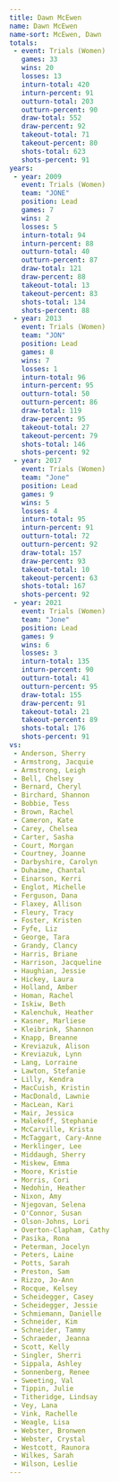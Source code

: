 ```yaml
---
title: Dawn McEwen
name: Dawn McEwen
name-sort: McEwen, Dawn
totals:
 - event: Trials (Women)
   games: 33
   wins: 20
   losses: 13
   inturn-total: 420
   inturn-percent: 91
   outturn-total: 203
   outturn-percent: 90
   draw-total: 552
   draw-percent: 92
   takeout-total: 71
   takeout-percent: 80
   shots-total: 623
   shots-percent: 91
years:
 - year: 2009
   event: Trials (Women)
   team: "JONE"
   position: Lead
   games: 7
   wins: 2
   losses: 5
   inturn-total: 94
   inturn-percent: 88
   outturn-total: 40
   outturn-percent: 87
   draw-total: 121
   draw-percent: 88
   takeout-total: 13
   takeout-percent: 83
   shots-total: 134
   shots-percent: 88
 - year: 2013
   event: Trials (Women)
   team: "JON"
   position: Lead
   games: 8
   wins: 7
   losses: 1
   inturn-total: 96
   inturn-percent: 95
   outturn-total: 50
   outturn-percent: 86
   draw-total: 119
   draw-percent: 95
   takeout-total: 27
   takeout-percent: 79
   shots-total: 146
   shots-percent: 92
 - year: 2017
   event: Trials (Women)
   team: "Jone"
   position: Lead
   games: 9
   wins: 5
   losses: 4
   inturn-total: 95
   inturn-percent: 91
   outturn-total: 72
   outturn-percent: 92
   draw-total: 157
   draw-percent: 93
   takeout-total: 10
   takeout-percent: 63
   shots-total: 167
   shots-percent: 92
 - year: 2021
   event: Trials (Women)
   team: "Jone"
   position: Lead
   games: 9
   wins: 6
   losses: 3
   inturn-total: 135
   inturn-percent: 90
   outturn-total: 41
   outturn-percent: 95
   draw-total: 155
   draw-percent: 91
   takeout-total: 21
   takeout-percent: 89
   shots-total: 176
   shots-percent: 91
vs:
 - Anderson, Sherry
 - Armstrong, Jacquie
 - Armstrong, Leigh
 - Bell, Chelsey
 - Bernard, Cheryl
 - Birchard, Shannon
 - Bobbie, Tess
 - Brown, Rachel
 - Cameron, Kate
 - Carey, Chelsea
 - Carter, Sasha
 - Court, Morgan
 - Courtney, Joanne
 - Darbyshire, Carolyn
 - Duhaime, Chantal
 - Einarson, Kerri
 - Englot, Michelle
 - Ferguson, Dana
 - Flaxey, Allison
 - Fleury, Tracy
 - Foster, Kristen
 - Fyfe, Liz
 - George, Tara
 - Grandy, Clancy
 - Harris, Briane
 - Harrison, Jacqueline
 - Haughian, Jessie
 - Hickey, Laura
 - Holland, Amber
 - Homan, Rachel
 - Iskiw, Beth
 - Kalenchuk, Heather
 - Kasner, Marliese
 - Kleibrink, Shannon
 - Knapp, Breanne
 - Kreviazuk, Alison
 - Kreviazuk, Lynn
 - Lang, Lorraine
 - Lawton, Stefanie
 - Lilly, Kendra
 - MacCuish, Kristin
 - MacDonald, Lawnie
 - MacLean, Kari
 - Mair, Jessica
 - Malekoff, Stephanie
 - McCarville, Krista
 - McTaggart, Cary-Anne
 - Merklinger, Lee
 - Middaugh, Sherry
 - Miskew, Emma
 - Moore, Kristie
 - Morris, Cori
 - Nedohin, Heather
 - Nixon, Amy
 - Njegovan, Selena
 - O'Connor, Susan
 - Olson-Johns, Lori
 - Overton-Clapham, Cathy
 - Pasika, Rona
 - Peterman, Jocelyn
 - Peters, Laine
 - Potts, Sarah
 - Preston, Sam
 - Rizzo, Jo-Ann
 - Rocque, Kelsey
 - Scheidegger, Casey
 - Scheidegger, Jessie
 - Schmiemann, Danielle
 - Schneider, Kim
 - Schneider, Tammy
 - Schraeder, Jeanna
 - Scott, Kelly
 - Singler, Sherri
 - Sippala, Ashley
 - Sonnenberg, Renee
 - Sweeting, Val
 - Tippin, Julie
 - Titheridge, Lindsay
 - Vey, Lana
 - Vink, Rachelle
 - Weagle, Lisa
 - Webster, Bronwen
 - Webster, Crystal
 - Westcott, Raunora
 - Wilkes, Sarah
 - Wilson, Leslie
---
```

